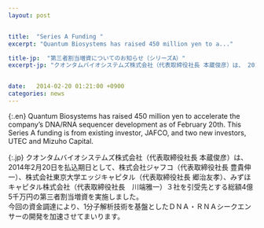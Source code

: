 ```yaml
---
layout: post


title:  "Series A Funding "
excerpt: "Quantum Biosystems has raised 450 million yen to a..."

title-jp:  "第三者割当増資についてのお知らせ（シリーズA）"
excerpt-jp: "クオンタムバイオシステムズ株式会社（代表取締役社長 本蔵俊彦）は、 2014年2月20日を払込期日と..."


date:   2014-02-20 01:21:00 +0900
categories: news
---
```


{:.en}
Quantum Biosystems has raised 450 million yen to accelerate the company’s DNA/RNA sequencer development as of February 20th. This Series A funding is from existing investor, JAFCO, and two new investors, UTEC and Mizuho Capital.


{:.jp}
クオンタムバイオシステムズ株式会社（代表取締役社長 本蔵俊彦）は、 2014年2月20日を払込期日として、株式会社ジャフコ（代表取締役社長 豊貴伸一）、株式会社東京大学エッジキャピタル（代表取締役社長 郷治友孝）、みずほキャピタル株式会社（代表取締役社長　川端雅一）３社を引受先とする総額4億5千万円の第三者割当増資を実施しました。  
 今回の資金調達により、1分子解析技術を基盤としたＤＮＡ・ＲＮＡシークエンサーの開発を加速させてまいります。